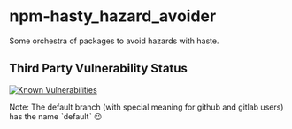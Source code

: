 # npm-hasty_hazard_avoider
Some orchestra of packages to avoid hazards with haste.

## Third Party Vulnerability Status
[![Known Vulnerabilities](https://snyk.io/test/github/sthagen/npm-hasty_hazard_avoider/badge.svg?targetFile=package.json)](https://snyk.io/test/github/sthagen/npm-hasty_hazard_avoider?targetFile=package.json)

Note: The default branch (with special meaning for github and gitlab users) has the name ˋdefaultˋ :wink:
